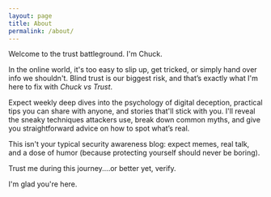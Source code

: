 ```yaml
---
layout: page
title: About
permalink: /about/
---
```


Welcome to the trust battleground. I'm Chuck.

In the online world, it's too easy to slip up, get tricked, or simply hand over info we shouldn't. Blind trust is our biggest risk, and that’s exactly what I'm here to fix with *Chuck vs Trust*.

Expect weekly deep dives into the psychology of digital deception, practical tips you can share with anyone, and stories that'll stick with you. I'll reveal the sneaky techniques attackers use, break down common myths, and give you straightforward advice on how to spot what’s real.

This isn't your typical security awareness blog: expect memes, real talk, and a dose of humor (because protecting yourself should never be boring).

Trust me during this journey....or better yet, verify.

I'm glad you're here.